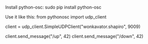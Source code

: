 Install python-osc: sudo pip install python-osc

Use it like this:
from pythonosc import udp_client

client = udp_client.SimpleUDPClient("wonkavator.shapiro", 9009)

client.send_message("/up", 42)
client.send_message("/down", 42)
